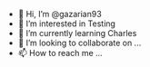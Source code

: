 - 👋 Hi, I’m @gazarian93
- 👀 I’m interested in Testing
- 🌱 I’m currently learning Charles
- 💞️ I’m looking to collaborate on ...
- 📫 How to reach me ...

<!---
gazarian93/gazarian93 is a ✨ special ✨ repository because its `README.md` (this file) appears on your GitHub profile.
You can click the Preview link to take a look at your changes.
--->
